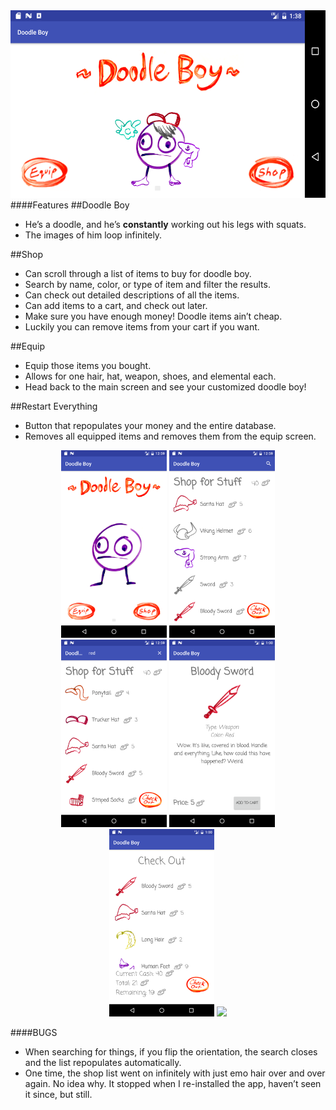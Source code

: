 <img src="screenshots/ss0.png" height="300px" /> 
####Features
##Doodle Boy

- He’s a doodle, and he’s **constantly** working out his legs with squats.
- The images of him loop infinitely.


##Shop

- Can scroll through a list of items to buy for doodle boy.
- Search by name, color, or type of item and filter the results.
- Can check out detailed descriptions of all the items.
- Can add items to a cart, and check out later.
- Make sure you have enough money! Doodle items ain’t cheap.
- Luckily you can remove items from your cart if you want.


##Equip

- Equip those items you bought.
- Allows for one hair, hat, weapon, shoes, and elemental each.
- Head back to the main screen and see your customized doodle boy!


##Restart Everything

- Button that repopulates your money and the entire database.
- Removes all equipped items and removes them from the equip screen.

<p align="center">
  <img src="screenshots/ss1.png" height="300px" /> 
  <img src="screenshots/ss2.png" height="300px" />
  <img src="screenshots/ss3.png" height="300px" />
  <img src="screenshots/ss4.png" height="300px" />
  <img src="screenshots/ss5.png" height="300px" />
  <img src="screenshots/ss6.png" height="300px" />
</p>
####BUGS

- When searching for things, if you flip the orientation, the search closes and the list repopulates automatically.
- One time, the shop list went on infinitely with just emo hair over and over again. No idea why. It stopped when I re-installed the app, haven’t seen it since, but still.

